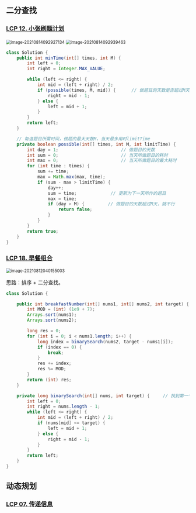## 二分查找

### [LCP 12. 小张刷题计划](https://leetcode-cn.com/problems/xiao-zhang-shua-ti-ji-hua/)

<img src="https://gitee.com/njuxyf/PictureBed/raw/master/CS-Notes/20210814092927.png" alt="image-20210814092927134" style="zoom:80%;" />

<img src="https://gitee.com/njuxyf/PictureBed/raw/master/CS-Notes/20210814092939.png" alt="image-20210814092939463" style="zoom:80%;" />

```java
class Solution {
    public int minTime(int[] times, int M) {
        int left = 0;
        int right = Integer.MAX_VALUE;

        while (left <= right) {
            int mid = (left + right) / 2;
            if (possible(times, M, mid)) {      // 做题目的天数是否超过M天
                right = mid - 1;
            } else {
                left = mid + 1;
            }
        }
        return left;
    }

    // 每道题目所需时间，做题的最大天数M，当天最多用时limitTime
    private boolean possible(int[] times, int M, int limitTime) {
        int day = 1;                        // 做题目的天数
        int sum = 0;                        // 当天所做题目的耗时
        int max = 0;                        // 当天所做题目的最大耗时
        for (int time : times) {
            sum += time;
            max = Math.max(max, time);
            if (sum - max > limitTime) {
                day++;
                sum = time;             // 更新为下一天所作的题目
                max = time;
                if (day > M) {         // 做题目的天数超过M天，就不行
                    return false;
                }
            }
        }
        return true;
    }
}
```

### [LCP 18. 早餐组合](https://leetcode-cn.com/problems/2vYnGI/)

<img src="https://gitee.com/njuxyf/PictureBed/raw/master/CS-Notes/20210812040155.png" alt="image-20210812040155003" style="zoom:80%;" />

思路：排序 + 二分查找。

```java
class Solution {

    public int breakfastNumber(int[] nums1, int[] nums2, int target) {
        int MOD = (int) (1e9 + 7);
        Arrays.sort(nums1);
        Arrays.sort(nums2);

        long res = 0;
        for (int i = 0; i < nums1.length; i++) {
            long index = binarySearch(nums2, target - nums1[i]);
            if (index == 0) {
                break;
            }
            res += index;
            res %= MOD;
        }
        return (int) res;
    }

    private long binarySearch(int[] nums, int target) {		// 找到第一个大于target的位置
        int left = 0;
        int right = nums.length - 1;
        while (left <= right) {
            int mid = (left + right) / 2;
            if (nums[mid] <= target) {
                left = mid + 1;
            } else {
                right = mid - 1;
            }
        }
        return left;
    }
}
```

## 动态规划

### [LCP 07. 传递信息](https://leetcode-cn.com/problems/chuan-di-xin-xi/)











